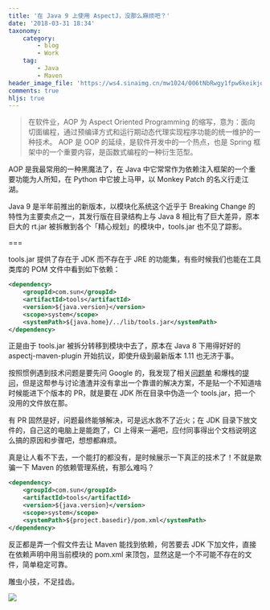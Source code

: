```yaml
---
title: '在 Java 9 上使用 AspectJ，没那么麻烦吧？'
date: '2018-03-31 18:34'
taxonomy:
    category:
        - blog
        - Work
    tag:
        - Java
        - Maven
header_image_file: 'https://ws4.sinaimg.cn/mw1024/006tNbRwgy1fpw6keikjqj30ji09cmy2.jpg'
comments: true
hljs: true
---
```


> 在软件业，AOP 为 Aspect Oriented Programming 的缩写，意为：面向切面编程，通过预编译方式和运行期动态代理实现程序功能的统一维护的一种技术。 AOP 是 OOP 的延续，是软件开发中的一个热点，也是 Spring 框架中的一个重要内容，是函数式编程的一种衍生范型。

AOP 是我最常用的一种黑魔法了，在 Java 中它常常作为依赖注入框架的一个重要功能为人所知，在 Python 中它披上马甲，以 Monkey Patch 的名义行走江湖。

Java 9 是半年前推出的新版本，以模块化系统这个近乎于 Breaking Change 的特性为主要卖点之一，其发行版在目录结构上与 Java 8 相比有了巨大差异，原本巨大的 rt.jar 被拆散到各个「精心规划」的模块中，tools.jar 也不见了踪影。

===

tools.jar 提供了存在于 JDK 而不存在于 JRE 的功能集，有些时候我们也能在工具类库的 POM 文件中看到如下依赖：

```xml
<dependency>
    <groupId>com.sun</groupId>
    <artifactId>tools</artifactId>
    <version>${java.version}</version>
    <scope>system</scope>
    <systemPath>${java.home}/../lib/tools.jar</systemPath>
</dependency>
```

正是由于 tools.jar 被拆分转移到模块中去了，原本在 Java 8 下用得好好的 aspectj-maven-plugin 开始抗议，即使升级到最新版本 1.11 也无济于事。

按照惯例遇到技术问题是要先问 Google 的，我发现了相关[问题单][1] 和爆栈的[提问][2]，但是这帮参与讨论渣渣并没有拿出一个靠谱的解决方案，不是贴一个不知道啥时候能进下个版本的 PR，就是要在 JDK 所在目录中伪造一个 tools.jar，把一个没用的文件放在那。

有 PR 固然是好，问题最终能够解决，可是远水救不了近火；在 JDK 目录下放文件的，自己这的电脑上是能跑了，CI 上得来一遍吧，应付同事得出个文档说明这么搞的原因和步骤吧，想想都麻烦。

真是让人看不下去，一个能打的都没有，是时候展示一下真正的技术了！不就是欺骗一下 Maven 的依赖管理系统，有那么难吗？

```xml
<dependency>
    <groupId>com.sun</groupId>
    <artifactId>tools</artifactId>
    <version>${java.version}</version>
    <scope>system</scope>
    <systemPath>${project.basedir}/pom.xml</systemPath>
</dependency>
```

反正都是弄一个假文件去让 Maven 能找到依赖，何苦要去 JDK 下加文件，直接在依赖声明中用当前模块的 pom.xml 来顶包，显然这是一个不可能不存在的文件，简单稳定可靠。

雕虫小技，不足挂齿。

![](https://ws4.sinaimg.cn/large/006tNbRwgy1fpw7kqdf3cj30w00w076u.jpg)

[1]: https://github.com/mojohaus/aspectj-maven-plugin/issues/24
[2]: https://stackoverflow.com/questions/48173963/maven-aspectj-plugin-fails-to-build-with-java-9-due-to-missing-tools-jar
[3]: https://github.com/mojohaus/aspectj-maven-plugin/pull/35